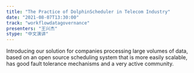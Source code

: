 ```yaml
---
title: "The Practice of DolphinScheduler in Telecom Industry"
date: "2021-08-07T13:30:00" 
track: "workflowdatagovernance"
presenters: "王兴杰"
stype: "中文演讲"
---
```

Introducing our solution for companies processing large volumes of data, based on an open source scheduling system that is more easily scalable, has good fault tolerance mechanisms and a very active community.